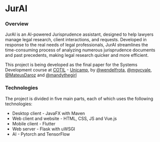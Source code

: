# JurAI

### Overview
JurAI is an AI-powered Jurisprudence assistant, designed to help lawyers manage legal research, client interactions, and requests. Developed in response to the real needs of legal professionals, JurAI streamlines the time-consuming process of analyzing numerous jurisprudence documents and past precedents, making legal research quicker and more efficient.

This project is being developed as the final paper for the Systems Development course at [COTIL](https://www.cotil.unicamp.br/) - [Unicamp](https://unicamp.br/), by [@wendelfrota](https://github.com/wendelfrota), [@mgvcvale](https://github.com/mgcvale), [@MateusDaroz](https://github.com/MateusDaroz) and [@mandythegirl](https://github.com/mandythegirl)

### Technologies

The project is divided in five main parts, each of which uses the following technologies:
- Desktop client - JavaFX with Maven
- Web client and website - HTML, CSS, JS and Vue.js
- Mobile client - Flutter
- Web server - Flask with uWSGI
- AI - Pytorch and TensorFlow
